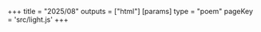 +++
title = "2025/08"
outputs = ["html"]
[params]
    type = "poem"
    pageKey = 'src/light.js'
+++
